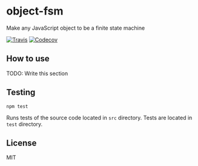 # object-fsm
Make any JavaScript object to be a finite state machine

[![Travis](https://img.shields.io/travis/woyorus/object-fsm.svg?maxAge=2592000)]() [![Codecov](https://img.shields.io/codecov/c/github/woyorus/object-fsm.svg?maxAge=2592000)]()

## How to use

TODO: Write this section

## Testing

```
npm test
```
Runs tests of the source code located in `src` directory.
Tests are located in `test` directory.

## License

MIT
